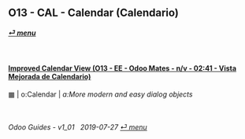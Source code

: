 ## O13 - CAL - Calendar (Calendario)
#### [_&#x23CE; menu_](/o13/ee/o13-ee-guides_menu.md)  

<br>

#### [Improved Calendar View (O13 - EE - Odoo Mates - n/v - 02:41 - Vista Mejorada de Calendario)](https://youtube.com/embed/F0sivQZKT54?autoplay=1&start=0&end=1m23s&rel=0)  
&#x25A6; | o:Calendar | _a:More modern and easy dialog objects_

<br>
	
###### Odoo Guides - v1_01 &nbsp; 2019-07-27  [_&#x23CE; menu_](/o13/ee/o13-ee-calendar_guides_menu.md)  
